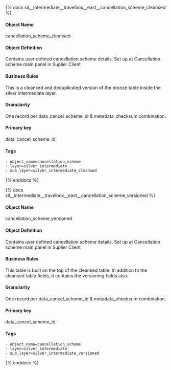 {% docs sil__intermediate__travelbox__east__cancellation_scheme_cleansed %}

#### Object Name
cancellation_scheme_cleansed

#### Object Definition
Contains user defined cancellation scheme details. Set up at Cancellation scheme main panel in Suplier Client

#### Business Rules
This is a cleansed and deduplicated version of the bronze table inside the silver intermediate layer.

#### Granularity
One record per data_cancel_scheme_id & metadata_checksum combination.

#### Primary key
data_cancel_scheme_id

#### Tags
    - object_name=cancellation_scheme
    - layer=silver_intermediate
    - sub_layer=silver_intermediate_cleansed

{% enddocs %}

{% docs sil__intermediate__travelbox__east__cancellation_scheme_versioned %}

#### Object Name
cancellation_scheme_versioned

#### Object Definition
Contains user defined cancellation scheme details. Set up at Cancellation scheme main panel in Suplier Client

#### Business Rules
This table is built on the top of the cleansed table. In addition to the cleansed table fields, it contains the versioning fields also.

#### Granularity
One record per data_cancel_scheme_id & metadata_checksum combination.

#### Primary key
data_cancel_scheme_id

#### Tags
    - object_name=cancellation_scheme
    - layer=silver_intermediate
    - sub_layer=silver_intermediate_versioned

{% enddocs %}